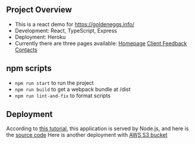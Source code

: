 ## Project Overview

- This is a react demo for https://goldeneggs.info/
- Development: React, TypeScript, Express
- Deployment: Heroku
- Currently there are three pages available:
  [Homepage](https://golden-eggs-demo.herokuapp.com)
  [Client Feedback](https://golden-eggs-demo.herokuapp.com/aboutus)
  [Contacts](https://golden-eggs-demo.herokuapp.com/contact-us)

## npm scripts

- `npm run start` to run the project
- `npm run build` to get a webpack bundle at /dist
- `npm run lint-and-fix` to format scripts

## Deployment

According to [this tutorial](https://www.educative.io/edpresso/how-to-deploy-react-app-to-heroku),
this application is served by Node.js, and here is the [source code](https://github.com/Jocelyn59435/golden-eggs-react-demo-backend)
Here is another deployment with [AWS S3 bucket](http://golden-eggs-react-demo.s3-website-us-east-1.amazonaws.com)
